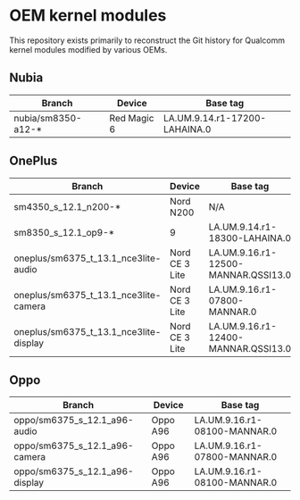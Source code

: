 # OEM kernel modules

This repository exists primarily to reconstruct the Git history for Qualcomm kernel modules modified by various OEMs.

## Nubia
| Branch | Device | Base tag |
|---|---|---|
| nubia/sm8350-a12-* | Red Magic 6 | LA.UM.9.14.r1-17200-LAHAINA.0 |

## OnePlus
| Branch | Device | Base tag |
|---|---|---|
| sm4350_s_12.1_n200-* | Nord N200 | N/A |
| sm8350_s_12.1_op9-* | 9 | LA.UM.9.14.r1-18300-LAHAINA.0 |
| oneplus/sm6375_t_13.1_nce3lite-audio | Nord CE 3 Lite | LA.UM.9.16.r1-12500-MANNAR.QSSI13.0 |
| oneplus/sm6375_t_13.1_nce3lite-camera | Nord CE 3 Lite | LA.UM.9.16.r1-07800-MANNAR.0 |
| oneplus/sm6375_t_13.1_nce3lite-display | Nord CE 3 Lite | LA.UM.9.16.r1-12400-MANNAR.QSSI13.0 |

## Oppo
| Branch | Device | Base tag |
|---|---|--|
| oppo/sm6375_s_12.1_a96-audio | Oppo A96 | LA.UM.9.16.r1-08100-MANNAR.0 |
| oppo/sm6375_s_12.1_a96-camera | Oppo A96 | LA.UM.9.16.r1-07800-MANNAR.0 |
| oppo/sm6375_s_12.1_a96-display | Oppo A96 | LA.UM.9.16.r1-08100-MANNAR.0 |
